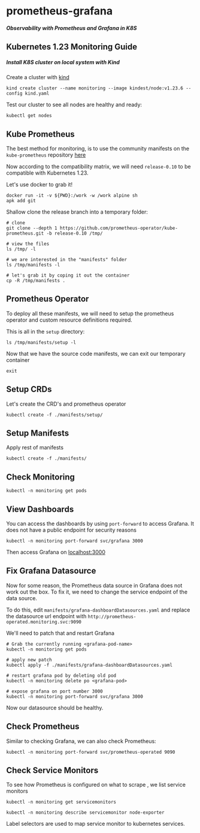 # prometheus-grafana
##### Observability with Prometheus and Grafana in K8S

## Kubernetes 1.23 Monitoring Guide

##### Install K8S cluster on local system with Kind
Create a cluster with [kind](https://kind.sigs.k8s.io/docs/user/quick-start/)

```
kind create cluster --name monitoring --image kindest/node:v1.23.6 --config kind.yaml
```

Test our cluster to see all nodes are healthy and ready:

```
kubectl get nodes
```

## Kube Prometheus

The best method for monitoring, is to use the community manifests on the `kube-prometheus`
repository [here](https://github.com/prometheus-operator/kube-prometheus)

Now according to the compatibility matrix, we will need `release-0.10` to be compatible with
Kubernetes 1.23. </br>

Let's use docker to grab it!

```
docker run -it -v ${PWD}:/work -w /work alpine sh
apk add git
```

Shallow clone the release branch into a temporary folder:

```
# clone
git clone --depth 1 https://github.com/prometheus-operator/kube-prometheus.git -b release-0.10 /tmp/

# view the files
ls /tmp/ -l

# we are interested in the "manifests" folder
ls /tmp/manifests -l

# let's grab it by coping it out the container
cp -R /tmp/manifests .
```

## Prometheus Operator

To deploy all these manifests, we will need to setup the prometheus operator and custom resource definitions required.

This is all in the `setup` directory:

```
ls /tmp/manifests/setup -l
```

Now that we have the source code manifests, we can exit our temporary container

```
exit
```

## Setup CRDs

Let's create the CRD's and prometheus operator

```
kubectl create -f ./manifests/setup/
```

## Setup Manifests

Apply rest of manifests

```
kubectl create -f ./manifests/
```

## Check Monitoring

```
kubectl -n monitoring get pods
```

## View Dashboards

You can access the dashboards by using `port-forward` to access Grafana.
It does not have a public endpoint for security reasons

```
kubectl -n monitoring port-forward svc/grafana 3000
```

Then access Grafana on [localhost:3000](http://localhost:3000/)

## Fix Grafana Datasource

Now for some reason, the Prometheus data source in Grafana does not work out the box.
To fix it, we need to change the service endpoint of the data source. </br>

To do this, edit `manifests/grafana-dashboardDatasources.yaml` and replace the datasource url endpoint with `http://prometheus-operated.monitoring.svc:9090` </br>

We'll need to patch that and restart Grafana

```
# Grab the currently running <grafana-pod-name>
kubectl -n monitoring get pods

# apply new patch
kubectl apply -f ./manifests/grafana-dashboardDatasources.yaml

# restart grafana pod by deleting old pod
kubectl -n monitoring delete po <grafana-pod>

# expose grafana on port number 3000
kubectl -n monitoring port-forward svc/grafana 3000
```

Now our datasource should be healthy.

## Check Prometheus

Similar to checking Grafana, we can also check Prometheus:

```
kubectl -n monitoring port-forward svc/prometheus-operated 9090
```

## Check Service Monitors

To see how Prometheus is configured on what to scrape , we list service monitors

```
kubectl -n monitoring get servicemonitors

kubectl -n monitoring describe servicemonitor node-exporter
```

Label selectors are used to map service monitor to kubernetes services.
